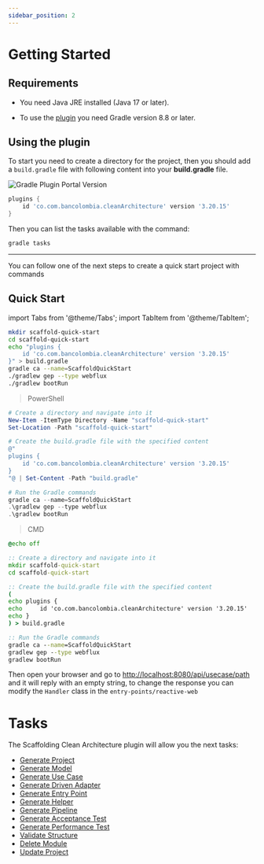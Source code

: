 ```yaml
---
sidebar_position: 2
---
```


# Getting Started

## Requirements

- You need Java JRE installed (Java 17 or later).

- To use the [plugin](https://plugins.gradle.org/plugin/co.com.bancolombia.cleanArchitecture) you need Gradle version
  8.8 or later.

## Using the plugin

To start you need to create a directory for the project, then you should add a `build.gradle` file with following
content into your **build.gradle** file.

![Gradle Plugin Portal Version](https://img.shields.io/gradle-plugin-portal/v/co.com.bancolombia.cleanArchitecture)

```groovy
plugins {
    id 'co.com.bancolombia.cleanArchitecture' version '3.20.15'
}
```

Then you can list the tasks available with the command:

```bash
gradle tasks
```

---
You can follow one of the next steps to create a quick start project with commands

## Quick Start

import Tabs from '@theme/Tabs';
import TabItem from '@theme/TabItem';

<Tabs>
  <TabItem value="mac" label="Mac OS / Linux" default>

```sh
mkdir scaffold-quick-start
cd scaffold-quick-start
echo "plugins {
    id 'co.com.bancolombia.cleanArchitecture' version '3.20.15'
}" > build.gradle
gradle ca --name=ScaffoldQuickStart
./gradlew gep --type webflux
./gradlew bootRun
```

  </TabItem>
  <TabItem value="windows" label="Windows">

> PowerShell

```powershell
# Create a directory and navigate into it
New-Item -ItemType Directory -Name "scaffold-quick-start"
Set-Location -Path "scaffold-quick-start"

# Create the build.gradle file with the specified content
@"
plugins {
    id 'co.com.bancolombia.cleanArchitecture' version '3.20.15'
}
"@ | Set-Content -Path "build.gradle"

# Run the Gradle commands
gradle ca --name=ScaffoldQuickStart
.\gradlew gep --type webflux
.\gradlew bootRun
```

> CMD

```cmd
@echo off

:: Create a directory and navigate into it
mkdir scaffold-quick-start
cd scaffold-quick-start

:: Create the build.gradle file with the specified content
(
echo plugins {
echo     id 'co.com.bancolombia.cleanArchitecture' version '3.20.15'
echo }
) > build.gradle

:: Run the Gradle commands
gradle ca --name=ScaffoldQuickStart
gradlew gep --type webflux
gradlew bootRun

```

  </TabItem>
</Tabs>

Then open your browser and go to [http://localhost:8080/api/usecase/path](http://localhost:8080/api/usecase/path) and it
will reply with an empty string, to change the response you can modify the `Handler` class in the
`entry-points/reactive-web`

# Tasks

The Scaffolding Clean Architecture plugin will allow you the next tasks:

- [Generate Project](tasks/generate-project)
- [Generate Model](tasks/generate-model)
- [Generate Use Case](tasks/generate-use-case)
- [Generate Driven Adapter](tasks/generate-driven-adapter)
- [Generate Entry Point](tasks/generate-entry-point)
- [Generate Helper](tasks/generate-entry-point)
- [Generate Pipeline](tasks/generate-pipeline)
- [Generate Acceptance Test](tasks/generate-acceptance-test)
- [Generate Performance Test](tasks/generate-performance-test)
- [Validate Structure](tasks/validate-structure)
- [Delete Module](tasks/delete-module)
- [Update Project](tasks/update-project)
